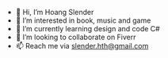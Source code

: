 - 👋 Hi, I’m Hoang Slender
- 👀 I’m interested in book, music and game
- 🌱 I’m currently learning design and code C#
- 💞️ I’m looking to collaborate on Fiverr
- 📫 Reach me via slender.hth@gmail.com

<!---
slender47/slender47 is a ✨ special ✨ repository because its `README.md` (this file) appears on your GitHub profile.
You can click the Preview link to take a look at your changes.
--->
